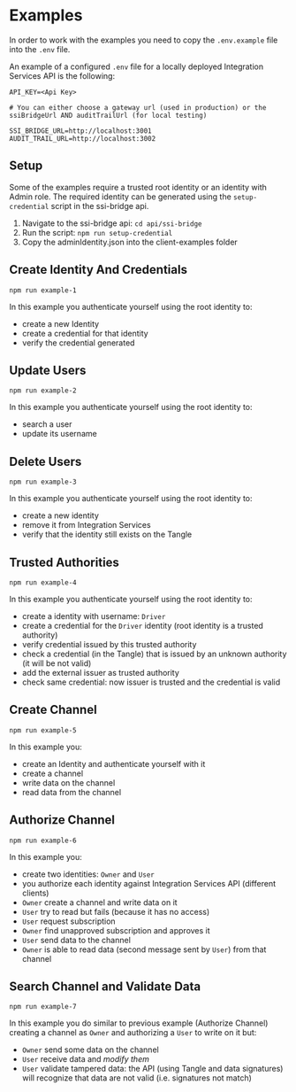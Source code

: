 # Examples

In order to work with the examples you need to copy the `.env.example` file into the `.env` file.

An example of a configured `.env` file for a locally deployed Integration Services API is the following:

```
API_KEY=<Api Key>

# You can either choose a gateway url (used in production) or the ssiBridgeUrl AND auditTrailUrl (for local testing)

SSI_BRIDGE_URL=http://localhost:3001
AUDIT_TRAIL_URL=http://localhost:3002

```

## Setup

Some of the examples require a trusted root identity or an identity with Admin role.
The required identity can be generated using the `setup-credential` script in the ssi-bridge api.

1. Navigate to the ssi-bridge api: `cd api/ssi-bridge`
2. Run the script: `npm run setup-credential`
3. Copy the adminIdentity.json into the client-examples folder

## Create Identity And Credentials

`npm run example-1`

In this example you authenticate yourself using the root identity to:

- create a new Identity
- create a credential for that identity
- verify the credential generated

## Update Users

`npm run example-2`

In this example you authenticate yourself using the root identity to:

- search a user
- update its username

## Delete Users

`npm run example-3`

In this example you authenticate yourself using the root identity to:

- create a new identity
- remove it from Integration Services
- verify that the identity still exists on the Tangle

## Trusted Authorities

`npm run example-4`

In this example you authenticate yourself using the root identity to:

- create a identity with username: `Driver`
- create a credential for the `Driver` identity (root identity is a trusted authority)
- verify credential issued by this trusted authority
- check a credential (in the Tangle) that is issued by an unknown authority (it will be not valid)
- add the external issuer as trusted authority
- check same credential: now issuer is trusted and the credential is valid

## Create Channel

`npm run example-5`

In this example you:

- create an Identity and authenticate yourself with it
- create a channel
- write data on the channel
- read data from the channel

## Authorize Channel

`npm run example-6`

In this example you:

- create two identities: `Owner` and `User`
- you authorize each identity against Integration Services API (different clients)
- `Owner` create a channel and write data on it
- `User` try to read but fails (because it has no access)
- `User` request subscription
- `Owner` find unapproved subscription and approves it
- `User` send data to the channel
- `Owner` is able to read data (second message sent by `User`) from that channel

## Search Channel and Validate Data

`npm run example-7`

In this example you do similar to previous example (Authorize Channel) creating a channel as `Owner` and authorizing a `User` to write on it but:

- `Owner` send some data on the channel
- `User` receive data and _modify them_
- `User` validate tampered data: the API (using Tangle and data signatures) will recognize that data are not valid (i.e. signatures not match)
